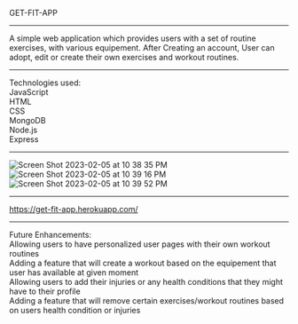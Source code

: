 GET-FIT-APP

________________________________________________________________________________________________________

A simple web application which provides users with a set of routine exercises, with various equipement.
After Creating an account, User can adopt, edit or create their own exercises and workout routines.

________________________________________________________________________________________________________

Technologies used:<br>
JavaScript <br> 
HTML <br>
CSS <br>
MongoDB <br>
Node.js <br>
Express

________________________________________________________________________________________________________


![Screen Shot 2023-02-05 at 10 38 35 PM](https://user-images.githubusercontent.com/114305946/216879821-8e3bf283-8389-46e5-bafe-d4dc61e68309.png)
![Screen Shot 2023-02-05 at 10 39 16 PM](https://user-images.githubusercontent.com/114305946/216879853-0eaa53cf-46db-4c9f-b788-ef02967b9f86.png)
![Screen Shot 2023-02-05 at 10 39 52 PM](https://user-images.githubusercontent.com/114305946/216879858-59147711-95b4-4be9-9844-d01a753bc9fa.png)

________________________________________________________________________________________________________

https://get-fit-app.herokuapp.com/

________________________________________________________________________________________________________

Future Enhancements:<br>
Allowing users to have personalized user pages with their own workout routines <br>
Adding a feature that will create a workout based on the equipement that user has available at given moment<br>
Allowing users to add their injuries or any health conditions that they might have to their profile<br>
Adding a feature that will remove certain exercises/workout routines based on users health condition or injuries<br>
